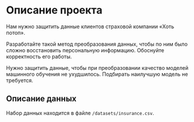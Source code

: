 # Описание проекта

Нам нужно защитить данные клиентов страховой компании «Хоть потоп». 

Разработайте такой метод преобразования данных, чтобы по ним было сложно восстановить персональную информацию. Обоснуйте корректность его работы.

Нужно защитить данные, чтобы при преобразовании качество моделей машинного обучения не ухудшилось. Подбирать наилучшую модель не требуется.

## Описание данных
Набор данных находится в файле `/datasets/insurance.csv`.